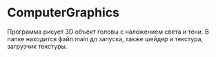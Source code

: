 # ComputerGraphics

Программа рисует 3D объект головы с наложением света и тени.
В папке находится файл main дл запуска, также шейдер и текстура, загрузчик текстуры.
